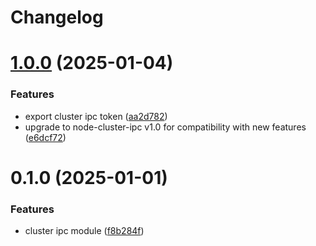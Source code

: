 # Changelog

# [1.0.0](https://github.com/chunkai1312/nest-cluster-ipc/compare/v0.1.0...v1.0.0) (2025-01-04)


### Features

* export cluster ipc token ([aa2d782](https://github.com/chunkai1312/nest-cluster-ipc/commit/aa2d782a4c2798dacbf429fcac19be5dfb586365))
* upgrade to node-cluster-ipc v1.0 for compatibility with new features ([e6dcf72](https://github.com/chunkai1312/nest-cluster-ipc/commit/e6dcf72c411075f69b361fe3d4214e70dcc18d7d))

# 0.1.0 (2025-01-01)


### Features

* cluster ipc module ([f8b284f](https://github.com/chunkai1312/nest-cluster-ipc/commit/f8b284f5f1285f29c221b2d736f560d1e00e5de7))
